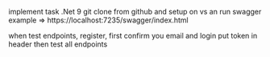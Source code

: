 implement task .Net 9
git clone from github and setup on vs an run swagger 
example => https://localhost:7235/swagger/index.html

when test endpoints, register, first confirm you email and login put token in header then test all endpoints
